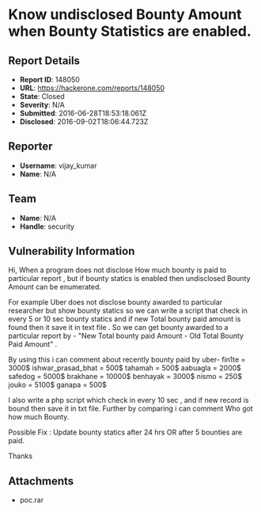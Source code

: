 # Know undisclosed Bounty Amount when Bounty Statistics are enabled.

## Report Details
- **Report ID**: 148050
- **URL**: https://hackerone.com/reports/148050
- **State**: Closed
- **Severity**: N/A
- **Submitted**: 2016-06-28T18:53:18.061Z
- **Disclosed**: 2016-09-02T18:06:44.723Z

## Reporter
- **Username**: vijay_kumar
- **Name**: N/A

## Team
- **Name**: N/A
- **Handle**: security

## Vulnerability Information
Hi,
When a program does not disclose How much bounty is paid to particular report , but if bounty statics is enabled then undisclosed Bounty Amount can be enumerated.

For example Uber does not disclose bounty awarded to particular researcher but show bounty statics so we can write a script that check in every 5 or 10 sec bounty statics and if new Total bounty paid amount is found then it save it in text file . So we can get bounty awarded to a particular report by -
 "New Total bounty paid Amount - Old Total Bounty Paid Amount" .

By using this i can comment about recently bounty paid by uber-
fin1te = 3000$
ishwar_prasad_bhat = 500$
tahamah = 500$
aabuagla = 2000$
safedog = 5000$
brakhane = 10000$
benhayak = 3000$
nismo = 250$
jouko  = 5100$
ganapa = 500$

I also write a php script which check in every 10 sec , and if new record is bound then save it in txt file. Further by comparing i can comment Who got how much Bounty.

Possible Fix : Update bounty statics after 24 hrs OR after 5 bounties are paid.

Thanks

## Attachments
- poc.rar
